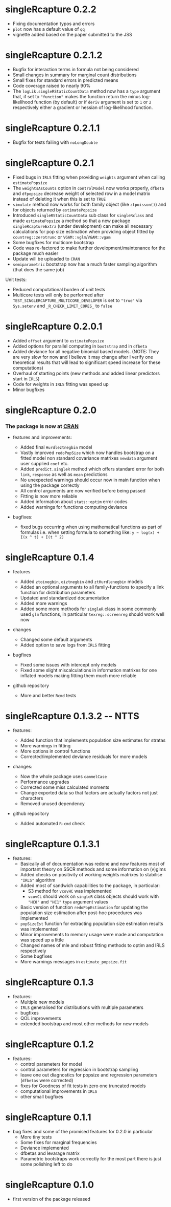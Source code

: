 # singleRcapture 0.2.2

* Fixing documentation typos and errors
* `plot` now has a default value of `qq`
* vignette added based on the paper submitted to the JSS

# singleRcapture 0.2.1.2

* Bugfix for interaction terms in formula not being considered
* Small changes in summary for marginal count distributions
* Small fixes for standard errors in predicted means
* Code coverage raised to nearly 90%
* The `logLik.singleRStaticCountData` method now has a `type` argument that, 
  if set to `"function"` makes the function return the minus log-likelihood 
  function (by default) or if `deriv` argument is set to `1` or `2` respectively
  either a gradient or hessian of log-likelihood function.


# singleRcapture 0.2.1.1

* Bugfix for tests failing with `noLongDouble`

# singleRcapture 0.2.1

* Fixed bugs in `IRLS` fitting when providing `weights` argument when calling
  `estimatePopsize`
* The `weightsAsCounts` option in `controlModel` now works properly, 
  `dfbeta` and `dfpopsize` decrease weight of selected row in a model matrix 
  instead of deleting it when this is set to `TRUE`
* `simulate` method now works for both family object (like `ztpoisson()`) and
  for objects returned by `estimatePopsize`
* Introduced `singleRStaticCountData` sub class for `singleRclass` and made
  `estimatePopsize` a method so that a new package `singleRcaptureExtra` 
  (under development) can make all necessary calculations for pop size estimation
  when providing object fitted by `countreg::zerotrunc` or `VGAM::vglm`/`VGAM::vgam`
* Some bugfixes for multicore bootstrap
* Code was re-factored to make further development/maintenance for the package
  much easier
* Update will be uploaded to `CRAN`
* `semiparametric` bootstrap now has a much faster sampling algorithm (that does the same job)

Unit tests:
* Reduced computational burden of unit tests
* Multicore tests will only be performed after `TEST_SINGLERCAPTURE_MULTICORE_DEVELOPER`
  is set to `"true"` via `Sys.setenv` and `_R_CHECK_LIMIT_CORES_` to `false`

# singleRcapture 0.2.0.1

* Added `offset` argument to `estimatePopsize`
* Added options for parallel computing in `bootstrap` and in `dfbeta`
* Added deviance for all negative binomial based models. 
  (NOTE: They are very slow for now and I believe it may change after I verify
  one theoretical results that will lead to significant speed increase for 
  these computations)
* Overhaul of starting points (new methods and added linear predictors start in `IRLS`)
* Code for weights in `IRLS` fitting was speed up
* Minor bugfixes

# singleRcapture 0.2.0

### The package is now at [CRAN](https://cran.r-project.org/package=singleRcapture)

* features and improvements:
  * Added final `Hurdleztnegbin` model
  * Vastly improved `redoPopSize` which now handles bootstrap on a fitted model
  non standard covariance matrixes `newdata` argument user supplied `coef` etc.
  * Added `predict.singleR` method which offers standard error for both `link`, 
  `response` as well as `mean` predictions
  * No unexpected warnings should occur now in main function when using
  the package correctly
  * All control arguments are now verified before being passed
  * Fitting is now more reliable
  * Added information about `stats::optim` error codes
  * Added warnings for functions computing deviance
  

* bugfixes:
  * fixed bugs occurring when using mathematical functions as part of formulas
  i.e. when setting formula to something like: `y ~ log(x) + I(x ^ t) + I(t ^ 2)`

# singleRcapture 0.1.4

* features
  * Added `ztoinegbin`, `oiztnegbin` and `ztHurdlenegbin` models
  * Added an optional arguments to all family-functions to specify a link 
  function for distribution parameters
  * Updated and standardized documentation
  * Added more warnings
  * Added some more methods for `singleR` class in some commonly used `glm` 
  functions, in particular `texreg::screenreg` should work well now

* changes
  * Changed some default arguments
  * Added option to save logs from `IRLS` fitting

* bugfixes
  * Fixed some issues with intercept only models
  * Fixed some slight miscalculations in information matrixes for one inflated
  models making fitting them much more reliable

* github repository
  * More and better `Rcmd` tests

# singleRcapture 0.1.3.2 -- NTTS
* features:
  * Added function that implements population size estimates for stratas
  * More warnings in fitting
  * More options in control functions
  * Corrected/implemented deviance residuals for more models
  
* changes:
  * Now the whole package uses `cammelCase`
  * Performance upgrades
  * Corrected some miss calculated moments
  * Change exported data so that factors are actually factors not just characters
  * Removed unused dependency
  
* github repository
  * Added automated `R-cmd` check

# singleRcapture 0.1.3.1
* features:
  * Basically all of documentation was redone and now features most of important 
  theory on SSCR methods and some information on (v)glms
  * Added checks on positivity of working weights matrixes to stabilise `"IRLS"` algorithm
  * Added most of sandwich capabilities to the package, in particular:
    * S3 method for `vcovHC` was implemented
    * `vcovCL` should work on `singleR` class objects 
    should work with `"HC0"` and `"HC1"` `type` argument values
  * Basic version of function `redoPopEstimation` for updating the
  population size estimation after post-hoc procedures was implemented
  * `popSizeEst` function for extracting population size estimation
  results was implemented
  * Minor improvements to memory usage were made and 
  computation was speed up a little
  * Changed names of mle and robust fitting methods to optim and IRLS
  respectively
  * Some bugfixes
  * More warnings messages in `estimate_popsize.fit`

# singleRcapture 0.1.3

* features:
  * Multiple new models
  * `IRLS` generalised for distributions with multiple parameters
  * bugfixes
  * QOL improvements
  * extended bootstrap and most other methods for new models


# singleRcapture 0.1.2

* features:
  * control parameters for model
  * control parameters for regression in bootstrap sampling
  * leave one out diagnostics for popsize and regression parameters (`dfbetas` were corrected)
  * fixes for Goodness of fit tests in zero one truncated models
  * computational improvements in `IRLS`
  * other small bugfixes

# singleRcapture 0.1.1

* bug fixes and some of the promised features for 0.2.0 in particular
  * More tiny tests 
  * Some fixes for marginal frequencies
  * Deviance implemented
  * dfbetas and levarage matrix
  * Parametric bootstraps work correctly for the most part there is just some polishing left to do

# singleRcapture 0.1.0 

* first version of the package released
